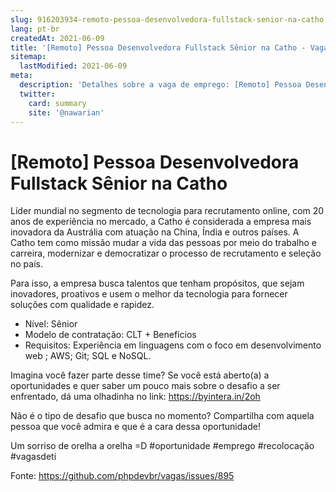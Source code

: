 ```yaml
---
slug: 916203934-remoto-pessoa-desenvolvedora-fullstack-senior-na-catho
lang: pt-br
createdAt: 2021-06-09
title: '[Remoto] Pessoa Desenvolvedora Fullstack Sênior na Catho - Vaga de Emprego'
sitemap:
  lastModified: 2021-06-09
meta:
  description: 'Detalhes sobre a vaga de emprego: [Remoto] Pessoa Desenvolvedora Fullstack Sênior na Catho'
  twitter:
    card: summary
    site: '@nawarian'
---
```


# [Remoto] Pessoa Desenvolvedora Fullstack Sênior na Catho

Líder mundial no segmento de tecnologia para recrutamento online, com 20 anos de experiência no mercado, 
a Catho é considerada a empresa mais inovadora da Austrália com atuação na China, Índia e outros países. A Catho tem como missão mudar a vida das pessoas por meio do trabalho e carreira, modernizar e democratizar o processo de recrutamento e seleção no país.

Para isso, a empresa busca talentos que tenham propósitos, que sejam inovadores, 
proativos e usem o melhor da tecnologia para fornecer soluções com qualidade e rapidez.

- Nível: Sênior
- Modelo de contratação: CLT + Benefícios
- Requisitos: Experiência em linguagens com o foco em desenvolvimento web ; AWS; Git; SQL e NoSQL.

Imagina você fazer parte desse time? Se você está aberto(a) a oportunidades e quer saber um pouco mais sobre o desafio a ser enfrentado, dá uma olhadinha no link: https://byintera.in/2oh

Não é o tipo de desafio que busca no momento?
Compartilha com aquela pessoa que você admira e que é a cara dessa oportunidade!

Um sorriso de orelha a orelha =D
#oportunidade #emprego #recolocação #vagasdeti

Fonte: https://github.com/phpdevbr/vagas/issues/895